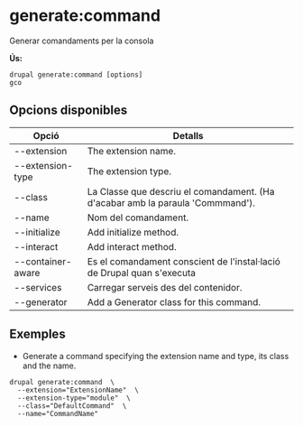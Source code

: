 # generate:command
Generar comandaments per la consola

**Ús:**
```
drupal generate:command [options]
gco
```

## Opcions disponibles
Opció | Detalls
-------|-------------
--extension | The extension name.
--extension-type | The extension type.
--class | La Classe que descriu el comandament. (Ha d'acabar amb la paraula 'Commmand').
--name | Nom del comandament.
--initialize | Add initialize method.
--interact | Add interact method.
--container-aware | Es el comandament conscient de l'instal·lació de Drupal quan s'executa
--services | Carregar serveis des del contenidor.
--generator | Add a Generator class for this command.

## Exemples
* Generate a command specifying the extension name and type, its class and the name.
```
drupal generate:command  \
  --extension="ExtensionName"  \
  --extension-type="module"  \
  --class="DefaultCommand"  \
  --name="CommandName"
```
